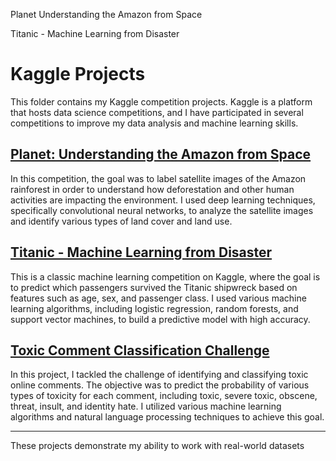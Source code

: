 Planet Understanding the Amazon from Space

Titanic - Machine Learning from Disaster

# Kaggle Projects

This folder contains my Kaggle competition projects. Kaggle is a platform that hosts data science competitions, and I have participated in several competitions to improve my data analysis and machine learning skills.

## [Planet: Understanding the Amazon from Space](./Planet%20Understanding%20the%20Amazon%20from%20Space/README.md)

In this competition, the goal was to label satellite images of the Amazon rainforest in order to understand how deforestation and other human activities are impacting the environment. I used deep learning techniques, specifically convolutional neural networks, to analyze the satellite images and identify various types of land cover and land use.

## [Titanic - Machine Learning from Disaster](./Titanic%20-%20Machine%20Learning%20from%20Disaster/README.md)

This is a classic machine learning competition on Kaggle, where the goal is to predict which passengers survived the Titanic shipwreck based on features such as age, sex, and passenger class. I used various machine learning algorithms, including logistic regression, random forests, and support vector machines, to build a predictive model with high accuracy.

## [Toxic Comment Classification Challenge](./toxic-comment-classifier-kaggle-project/README.md)

In this project, I tackled the challenge of identifying and classifying toxic online comments. The objective was to predict the probability of various types of toxicity for each comment, including toxic, severe toxic, obscene, threat, insult, and identity hate. I utilized various machine learning algorithms and natural language processing techniques to achieve this goal.

---

These projects demonstrate my ability to work with real-world datasets
